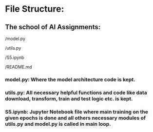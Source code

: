 # File Structure:


## The school of AI Assignments:

/model.py

/utils.py

/S5.ipynb

/README.md

### model.py: Where the model architecture code is kept.

### utils.py: All necessary helpful functions and code like data download, transform, train and test logic etc. is kept.

### S5.ipynb: Jupyter Notebook file where main training on the given epochs is done and all others necessary modules of utils.py and model.py is called in main loop.



